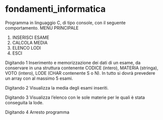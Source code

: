 # fondamenti_informatica

Programma in linguaggio C, di tipo console, con il seguente comportamento.
MENU PRINCIPALE
1. INSERISCI ESAME
2. CALCOLA MEDIA
3. ELENCO LODI
4. ESCI


Digitando 1 Inserimento e memorizzazione dei dati di un esame, da conservare in una struttura contenente CODICE (intero), MATERIA (stringa), VOTO (intero), LODE (CHAR contenente S o N). In tutto si dovrà prevedere un array con al massimo 5 esami.

Digitando 2  Visualizza la media degli esami inseriti.

Digitando 3 Visualizza l’elenco con le sole materie per le quali è stata conseguita la
lode.

Digitando 4 Arresto programma
